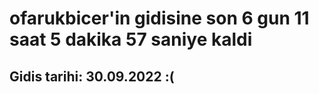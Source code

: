# ofarukbicer'in gidisine son 6 gun 11 saat 5 dakika 57 saniye kaldi

## Gidis tarihi: 30.09.2022 :(